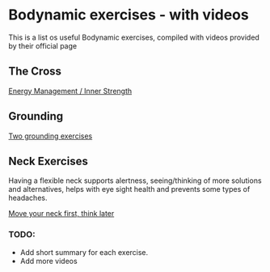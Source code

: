 # Bodynamic exercises - with videos

This is a list os useful Bodynamic exercises, compiled with videos provided by their official page

## The Cross

[Energy Management / Inner Strength](https://www.facebook.com/437527949919640/videos/1140264803062454)

## Grounding

[Two grounding exercises](https://www.facebook.com/437527949919640/videos/642765193173660)

## Neck Exercises

Having a flexible neck supports alertness, seeing/thinking of more solutions and alternatives, 
helps with eye sight health and prevents some types of headaches.

[Move your neck first, think later](https://www.facebook.com/PlayingForChange/videos/1134206103721132)

### TODO: 
* Add short summary for each exercise.
* Add more videos
